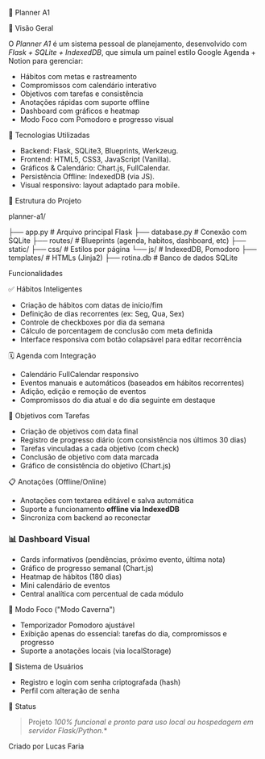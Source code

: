 🧠 Planner A1


🔎 Visão Geral

O *Planner A1* é um sistema pessoal de planejamento, desenvolvido com *Flask + SQLite + IndexedDB*, que simula um painel estilo Google Agenda + Notion para gerenciar:

* Hábitos com metas e rastreamento
* Compromissos com calendário interativo
* Objetivos com tarefas e consistência
* Anotações rápidas com suporte offline
* Dashboard com gráficos e heatmap
* Modo Foco com Pomodoro e progresso visual



🧰 Tecnologias Utilizadas

- Backend: Flask, SQLite3, Blueprints, Werkzeug.
- Frontend: HTML5, CSS3, JavaScript (Vanilla).
- Gráficos & Calendário: Chart.js, FullCalendar.
- Persistência Offline: IndexedDB (via JS).
- Visual responsivo: layout adaptado para mobile.


📂 Estrutura do Projeto

planner-a1/

├── app.py                  # Arquivo principal Flask
├── database.py             # Conexão com SQLite
├── routes/                 # Blueprints (agenda, habitos, dashboard, etc)
├── static/
    ├── css/                # Estilos por página
    └── js/                 # IndexedDB, Pomodoro
├── templates/              # HTMLs (Jinja2)
├── rotina.db               # Banco de dados SQLite



Funcionalidades

✅ Hábitos Inteligentes

* Criação de hábitos com datas de início/fim
* Definição de dias recorrentes (ex: Seg, Qua, Sex)
* Controle de checkboxes por dia da semana
* Cálculo de porcentagem de conclusão com meta definida
* Interface responsiva com botão colapsável para editar recorrência

🗓️ Agenda com Integração

* Calendário FullCalendar responsivo
* Eventos manuais e automáticos (baseados em hábitos recorrentes)
* Adição, edição e remoção de eventos
* Compromissos do dia atual e do dia seguinte em destaque

🎯 Objetivos com Tarefas

* Criação de objetivos com data final
* Registro de progresso diário (com consistência nos últimos 30 dias)
* Tarefas vinculadas a cada objetivo (com check)
* Conclusão de objetivo com data marcada
* Gráfico de consistência do objetivo (Chart.js)

📋 Anotações (Offline/Online)

* Anotações com textarea editável e salva automática
* Suporte a funcionamento **offline via IndexedDB**
* Sincroniza com backend ao reconectar

### 📊 Dashboard Visual

* Cards informativos (pendências, próximo evento, última nota)
* Gráfico de progresso semanal (Chart.js)
* Heatmap de hábitos (180 dias)
* Mini calendário de eventos
* Central analítica com percentual de cada módulo

🐺 Modo Foco ("Modo Caverna")

* Temporizador Pomodoro ajustável
* Exibição apenas do essencial: tarefas do dia, compromissos e progresso
* Suporte a anotações locais (via localStorage)

🔐 Sistema de Usuários

* Registro e login com senha criptografada (hash)
* Perfil com alteração de senha


📌 Status

> Projeto *100% funcional e pronto para uso local ou hospedagem em servidor Flask/Python.**


Criado por Lucas Faria
